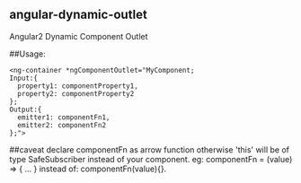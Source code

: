 ## angular-dynamic-outlet
Angular2 Dynamic Component Outlet

##Usage:
```
<ng-container *ngComponentOutlet="MyComponent;
Input:{
  property1: componentProperty1,
  property2: componentProperty2
};
Output:{
  emitter1: componentFn1,
  emitter2: componentFn2
};">
```
##caveat
declare componentFn as arrow function otherwise 'this' will be of type SafeSubscriber 
instead of your component.
eg: componentFn = (value) => {
 ...
}
instead of:
componentFn(value){}.
